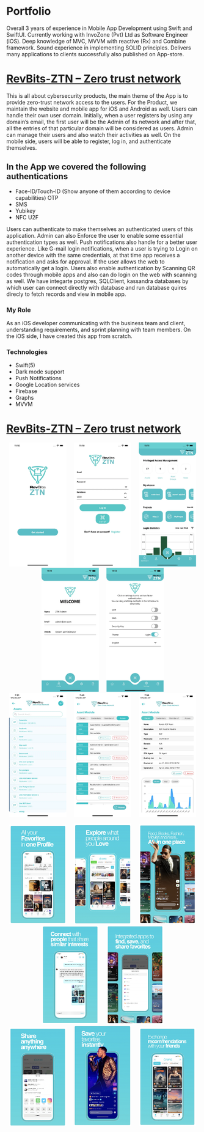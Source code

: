 # Portfolio
Overall 3 years of experience in Mobile App Development using Swift and SwiftUI. Currently working with InvoZone (Pvt) Ltd as Software Engineer (iOS). Deep knowledge of MVC, MVVM with reactive (Rx) and Combine framework. Sound experience in implementing SOLID principles. Delivers many applications to clients successfully also published on App-store.

# [RevBits-ZTN – Zero trust network](https://apps.apple.com/pk/app/revbits-ztn/id1568695445)

This is all about cybersecurity products, the main theme of the App is to provide zero-trust network access to the users. For the Product, we maintain the website and mobile app for iOS and Android as well. Users can handle their own user domain. Initially, when a user registers by using any domain’s email, the first user will be the Admin of its network and after that, all the entries of that particular domain will be considered as users.
Admin can manage their users and also watch their activities as well.
On the mobile side, users will be able to register, log in, and authenticate themselves.

## In the App we covered the following authentications ##
* Face-ID/Touch-ID (Show anyone of them according to device capabilities) OTP
* SMS
* Yubikey
* NFC U2F


Users can authenticate to make themselves an authenticated users of this application. Admin can also Enforce the user to enable some essential authentication types as well.
Push notifications also handle for a better user experience. Like G-mail login notifications, when a user is trying to Login on another device with the same credentials, at that time app receives a notification and asks for approval. If the user allows the web to automatically get a login.
Users also enable authentication by Scanning QR codes through mobile apps and also can do login on the web with scanning as well.
We have integarte postgres, SQLClient, kassandra databases by which user can connect directly with database and run database quires direcly to fetch records and view in mobile app.

### My Role ###
As an iOS developer communicating with the business team and client, understanding requirements, and sprint planning with team members. On the iOS side, I have created this app from scratch.

### Technologies ###
* Swift(5)
* Dark mode support
* Push Notifications
* Google Location services
* Firebase
* Graphs
* MVVM

# [RevBits-ZTN – Zero trust network](https://apps.apple.com/pk/app/revbits-ztn/id1568695445)


<p align="center">
<img src="https://github.com/arslanraza90/Portfolio/blob/main/Docs/image1.png" width="150"  title="Feeds Screen">&nbsp;&nbsp;&nbsp;&nbsp;&nbsp;<img src="https://github.com/arslanraza90/Portfolio/blob/main/Docs/image2.png" width="150" title="My Items">&nbsp;&nbsp;&nbsp;&nbsp;&nbsp;<img src="https://github.com/arslanraza90/Portfolio/blob/main/Docs/image3.png" width="150" title="iPad version">&nbsp;&nbsp;&nbsp;&nbsp;&nbsp;<img src="https://github.com/arslanraza90/Portfolio/blob/main/Docs/image4.png" width="150" title="iPad version">&nbsp;&nbsp;&nbsp;&nbsp;&nbsp;<img src="https://github.com/arslanraza90/Portfolio/blob/main/Docs/image5.png" width="150" title="iPad version">&nbsp;&nbsp;&nbsp;&nbsp;&nbsp;<img src="https://github.com/arslanraza90/Portfolio/blob/main/Docs/image6.png" width="150" title="iPad version">&nbsp;&nbsp;&nbsp;&nbsp;&nbsp;<img src="https://github.com/arslanraza90/Portfolio/blob/main/Docs/image7.png" width="150" title="iPad version">&nbsp;&nbsp;&nbsp;&nbsp;&nbsp;<img src="https://github.com/arslanraza90/Portfolio/blob/main/Docs/image8.png" width="150" title="iPad version">
</p>

<p align="center">
<img src="https://github.com/sAurangzaib/Portfolio/blob/main/images/Favyo/1.png" width="150"  title="Feeds Screen">&nbsp;&nbsp;&nbsp;&nbsp;&nbsp;<img src="https://github.com/sAurangzaib/Portfolio/blob/main/images/Favyo/2.png" width="150" title="My Items">&nbsp;&nbsp;&nbsp;&nbsp;&nbsp;<img src="https://github.com/sAurangzaib/Portfolio/blob/main/images/Favyo/3.png" width="150" title="iPad version">&nbsp;&nbsp;&nbsp;&nbsp;&nbsp;<img src="https://github.com/sAurangzaib/Portfolio/blob/main/images/Favyo/4.png" width="150" title="iPad version">&nbsp;&nbsp;&nbsp;&nbsp;&nbsp;<img src="https://github.com/sAurangzaib/Portfolio/blob/main/images/Favyo/5.png" width="150" title="iPad version">&nbsp;&nbsp;&nbsp;&nbsp;&nbsp;<img src="https://github.com/sAurangzaib/Portfolio/blob/main/images/Favyo/6.png" width="150" title="iPad version">&nbsp;&nbsp;&nbsp;&nbsp;&nbsp;<img src="https://github.com/sAurangzaib/Portfolio/blob/main/images/Favyo/7.png" width="150" title="iPad version">&nbsp;&nbsp;&nbsp;&nbsp;&nbsp;<img src="https://github.com/sAurangzaib/Portfolio/blob/main/images/Favyo/8.png" width="150" title="iPad version">
</p>
